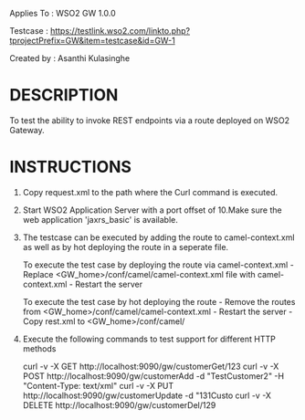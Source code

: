 Applies To	: WSO2 GW 1.0.0

Testcase	: https://testlink.wso2.com/linkto.php?tprojectPrefix=GW&item=testcase&id=GW-1

Created by	: Asanthi Kulasinghe


DESCRIPTION
===========

To test the ability to invoke REST endpoints via a route deployed on WSO2 Gateway.
 
INSTRUCTIONS
============

1. Copy request.xml to the path where the Curl command is executed.

2. Start WSO2 Application Server with a port offset of 10.Make sure the web application 'jaxrs_basic' is available.

3. The testcase can be executed by adding the route to camel-context.xml as well as by hot deploying the route in a seperate file.

	To execute the test case by deploying the route via camel-context.xml
	   - Replace <GW_home>/conf/camel/camel-context.xml file with camel-context.xml
	   - Restart the server
	  
	To execute the test case by hot deploying the route
	   - Remove the routes from <GW_home>/conf/camel/camel-context.xml
	   - Restart the server 
	   - Copy rest.xml to <GW_home>/conf/camel/ 
	  
4. Execute the following commands to test support for different HTTP methods

	curl -v -X GET http://localhost:9090/gw/customerGet/123 
	curl -v -X POST http://localhost:9090/gw/customerAdd -d "<Customer><name>TestCustomer2</name></Customer>"  -H "Content-Type: text/xml"
	curl -v -X PUT http://localhost:9090/gw/customerUpdate -d "<Customer><id>131</id><name>Custo
	curl -v -X DELETE http://localhost:9090/gw/customerDel/129

